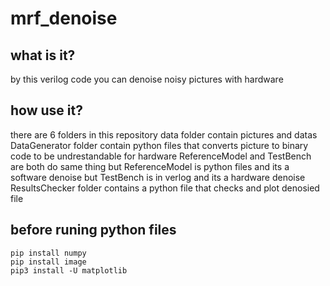 # mrf_denoise
## what is it?
by this verilog code you can denoise noisy pictures with hardware
## how use it?
there are 6 folders in this repository 
data folder contain pictures and datas
DataGenerator folder contain python files that converts picture to binary code to be undrestandable for hardware
ReferenceModel and TestBench are both do same thing but ReferenceModel is python files and its a software denoise but TestBench is in verlog and its a hardware denoise
ResultsChecker folder contains a python file that checks and plot denosied file
## before runing python files
```shell
pip install numpy
pip install image
pip3 install -U matplotlib
```
